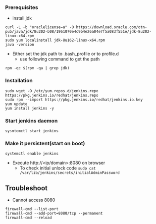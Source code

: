### Prerequisites
 * install jdk
```
curl -L -b "oraclelicense=a" -O https://download.oracle.com/otn-pub/java/jdk/8u202-b08/1961070e4c9b4e26a04e7f5a083f551e/jdk-8u202-linux-x64.rpm
sudo yum localinstall jdk-8u162-linux-x64.rpm
java -version
```
* Either set the jdk path to .bash_profile or to profile.d
    * use following command to get the path
```
rpm -qc $(rpm -qa | grep jdk)
```

### Installation
```
sudo wget -O /etc/yum.repos.d/jenkins.repo https://pkg.jenkins.io/redhat/jenkins.repo
sudo rpm --import https://pkg.jenkins.io/redhat/jenkins.io.key
yum update
yum install jenkins -y
```

### Start jenkins daemon
```
sysmtemctl start jenkins
```

### Make it persistent(start on boot)
```
systemctl enable jenkins
```

* Execute http://<ip/domain>:8080 on browser 
    * To check initial unlock code 
    ```sudo cat /var/lib/jenkins/secrets/initialAdminPassword```

## Troubleshoot
* Cannot access 8080
```
firewall-cmd --list-port
firewall-cmd --add-port=8080/tcp --permanent
firewall-cmd --reload
```
